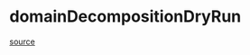 # domainDecompositionDryRun

[source](github.com/OpenFOAM-jp/OpenFOAM-utilities-tutorials-jp/blob/master/v1906/parallelProcessing/decomposePar/domainDecompositionDryRun.C/domainDecompositionDryRun.C)



